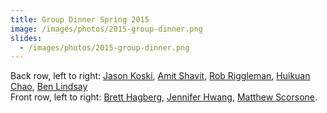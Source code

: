 ```yaml
---
title: Group Dinner Spring 2015
image: /images/photos/2015-group-dinner.png
slides:
  - /images/photos/2015-group-dinner.png
---
```


Back row, left to right: [Jason Koski](/members/jason-koski/), [Amit Shavit](/members/amit-shavit/), [Rob Riggleman](/members/robert-riggleman/), [Huikuan Chao](/members/huikuan-chao/), [Ben Lindsay](/members/ben-lindsay/)  
Front row, left to right: [Brett Hagberg](/members/brett-hagberg/), [Jennifer Hwang](/members/jennifer-hwang/), [Matthew Scorsone](/members/matthew-scorsone/).
